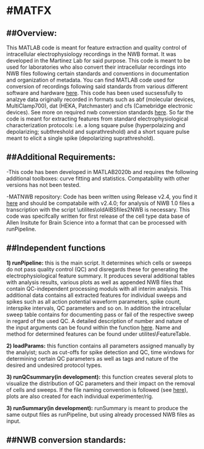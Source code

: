 #MATFX
======

##Overview:
-------

This MATLAB code is meant for feature extraction and quality control of intracellular electrophysiology recordings in the NWB format. 
It was developed in the Martinez Lab for said purpose. This code is meant to be used for laboratories who also convert their intracellular recordings 
into NWB files following certain standards and conventions in documentation and organization of metadata. You can find MATLAB code used for conversion 
of recordings following said standards from various different software and hardware [here](https://github.com/neuronex-wm/irg2_conversion). This code 
has been used sucsessfully to analzye data originally recorded in formats such as abf (molecular devices, MultiClamp700), dat (HEKA, Patchmaster) and 
cfs (Camebridge electronic devices). See more on required nwb conversion standards [here](#NWB-conversion-standards). So far the code is meant for 
extracting features from standard electrophysiological characterization protocols: i.e. a long square pulse (hyperpolaizing and depolarizing; 
subthreshold and suprathreshold) and a short square pulse meant to elicit a single spike (depolarizing suprathreshold).

##Additional Requirements:
-------
-This code has been developed in MATLAB2020b and requires the following additional toolboxes: curve fitting and statistics. Compatability with other versions has not been tested.

-MATNWB repository: Code has been written using Release v2.4, you find it [here](https://github.com/NeurodataWithoutBorders/matnwb) and should be compatabile with  v2.4.0; 
for analysis of NWB 1.0 files a transcription with the script \utilites\oldAIBSfiles2NWB is necessary. This code was specifcally written for first release of the cell type 
data base of Allen Insitute for Brain Science into a format that can be processed with runPipeline.

##Independent functions
-------
**1) runPipeline:**  this is the main script. It determines which cells or sweeps do not pass quality control (QC) and disregards these for generating the electrophysiological feature summary. 
It produces several additional tables with analysis results, various plots as well as appended NWB files that contain QC-independent processing moduls with all interim analysis. 
This additional data contains all extracted features for individual sweeps and spikes such as all action potential waveform parameters, spike count, interspike intervals, QC parameters and so on.
In addition the intracellular sweep table contains for documenting pass or fail of the respective sweep in regard of the used QC. A detailed description of number and nature of the input arguments
can be found within the function [here](https://github.com/mfeyerab/MATFX/blob/main/runPipeline.m). Name and method for determined features can be found under utilites\FeatureTable.   

**2) loadParams:** this function contains all parameters assigned manually by the analyist; such as cut-offs for spike detection and QC, time windows for determining certain QC parameters 
 as well as tags and nature of the desired and undesired protocol types.

**3) runQCsummary(in development):** this function creates several plots to visualize the distribution of QC parameters and their impact on the removal of cells and sweeps. 
If the file naming convention is followed (see [here](#NWB-conversion-standards)), plots are also created for each individual experimenter/rig.

**3) runSummary(in development):** 
runSummary is meant to produce the same output files as runPipeline, but using already processed NWB files as input.

##NWB conversion standards:
-------
